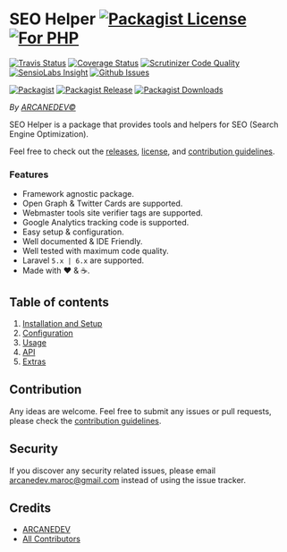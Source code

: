# SEO Helper [![Packagist License][badge_license]](LICENSE.md) [![For PHP][badge_php]][link-github-repo]

[![Travis Status][badge_build]][link-travis]
[![Coverage Status][badge_coverage]][link-scrutinizer]
[![Scrutinizer Code Quality][badge_quality]][link-scrutinizer]
[![SensioLabs Insight][badge_insight]][link-insight]
[![Github Issues][badge_issues]][link-github-issues]

[![Packagist][badge_package]][link-packagist]
[![Packagist Release][badge_release]][link-packagist]
[![Packagist Downloads][badge_downloads]][link-packagist]

*By [ARCANEDEV&copy;](http://www.arcanedev.net/)*

SEO Helper is a package that provides tools and helpers for SEO (Search Engine Optimization).

Feel free to check out the [releases](https://github.com/ARCANEDEV/SEO-Helper/releases), [license](LICENSE.md), and [contribution guidelines](CONTRIBUTING.md).

### Features

  * Framework agnostic package.
  * Open Graph &amp; Twitter Cards are supported.
  * Webmaster tools site verifier tags are supported.
  * Google Analytics tracking code is supported.
  * Easy setup &amp; configuration.
  * Well documented &amp; IDE Friendly.
  * Well tested with maximum code quality.
  * Laravel `5.x | 6.x` are supported.
  * Made with :heart: &amp; :coffee:.

## Table of contents

  1. [Installation and Setup](_docs/1-Installation-and-Setup.md)
  2. [Configuration](_docs/2-Configuration.md)
  3. [Usage](_docs/3-Usage.md)
  4. [API](_docs/4-API.md)
  5. [Extras](_docs/5-Extras.md)

## Contribution

Any ideas are welcome. Feel free to submit any issues or pull requests, please check the [contribution guidelines](CONTRIBUTING.md).

## Security

If you discover any security related issues, please email arcanedev.maroc@gmail.com instead of using the issue tracker.

## Credits

- [ARCANEDEV][link-author]
- [All Contributors][link-contributors]

[badge_php]:          https://img.shields.io/badge/PHP-Framework%20agnostic-4F5B93.svg?style=flat-square
[badge_license]:      https://img.shields.io/packagist/l/arcanedev/seo-helper.svg?style=flat-square
[badge_build]:        https://img.shields.io/travis/ARCANEDEV/SEO-Helper.svg?style=flat-square
[badge_coverage]:     https://img.shields.io/scrutinizer/coverage/g/ARCANEDEV/SEO-Helper.svg?style=flat-square
[badge_quality]:      https://img.shields.io/scrutinizer/g/ARCANEDEV/SEO-Helper.svg?style=flat-square
[badge_insight]:      https://img.shields.io/sensiolabs/i/73e1a779-7ca7-4a75-b6d3-452d7852187e.svg?style=flat-square
[badge_issues]:       https://img.shields.io/github/issues/ARCANEDEV/SEO-Helper.svg?style=flat-square
[badge_package]:      https://img.shields.io/badge/package-arcanedev/seo--helper-blue.svg?style=flat-square
[badge_release]:      https://img.shields.io/packagist/v/arcanedev/seo-helper.svg?style=flat-square
[badge_downloads]:    https://img.shields.io/packagist/dt/arcanedev/seo-helper.svg?style=flat-square

[link-author]:        https://github.com/arcanedev-maroc
[link-github-repo]:   https://github.com/ARCANEDEV/SEO-Helper
[link-github-issues]: https://github.com/ARCANEDEV/SEO-Helper/issues
[link-contributors]:  https://github.com/ARCANEDEV/SEO-Helper/graphs/contributors
[link-packagist]:     https://packagist.org/packages/arcanedev/seo-helper
[link-travis]:        https://travis-ci.org/ARCANEDEV/SEO-Helper
[link-scrutinizer]:   https://scrutinizer-ci.com/g/ARCANEDEV/SEO-Helper/?branch=master
[link-insight]:       https://insight.sensiolabs.com/projects/73e1a779-7ca7-4a75-b6d3-452d7852187e

